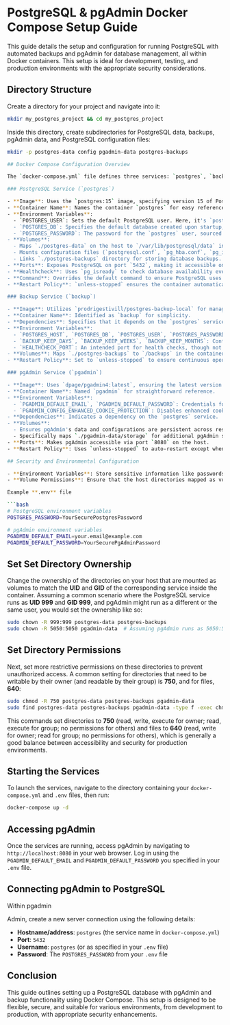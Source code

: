 # PostgreSQL & pgAdmin Docker Compose Setup Guide

This guide details the setup and configuration for running PostgreSQL with automated backups and pgAdmin for database management, all within Docker containers. This setup is ideal for development, testing, and production environments with the appropriate security considerations.

## Directory Structure

Create a directory for your project and navigate into it:

```bash
mkdir my_postgres_project && cd my_postgres_project
```

Inside this directory, create subdirectories for PostgreSQL data, backups, pgAdmin data, and PostgreSQL configuration files:

```bash
mkdir -p postgres-data config pgadmin-data postgres-backups

## Docker Compose Configuration Overview

The `docker-compose.yml` file defines three services: `postgres`, `backup`, and `pgadmin`. Below is a breakdown of the configurations for each service.

### PostgreSQL Service (`postgres`)

- **Image**: Uses the `postgres:15` image, specifying version 15 of PostgreSQL.
- **Container Name**: Names the container `postgres` for easy reference.
- **Environment Variables**:
  - `POSTGRES_USER`: Sets the default PostgreSQL user. Here, it's `postgres`.
  - `POSTGRES_DB`: Specifies the default database created upon startup, named `postgres`.
  - `POSTGRES_PASSWORD`: The password for the `postgres` user, sourced from the `.env` file for security.
- **Volumes**:
  - Maps `./postgres-data` on the host to `/var/lib/postgresql/data` in the container for persistent storage of database files.
  - Mounts configuration files (`postgresql.conf`, `pg_hba.conf`, `pg_ident.conf`) from the host into the container for custom PostgreSQL configurations.
  - Links `./postgres-backups` directory for storing database backups.
- **Ports**: Exposes PostgreSQL on port `5432`, making it accessible on the host at the same port.
- **Healthcheck**: Uses `pg_isready` to check database availability every 10 seconds, timing out after 5 seconds, with 5 retries before marking unhealthy.
- **Command**: Overrides the default command to ensure PostgreSQL uses the provided configuration file.
- **Restart Policy**: `unless-stopped` ensures the container automatically restarts unless it has been explicitly stopped.

### Backup Service (`backup`)

- **Image**: Utilizes `prodrigestivill/postgres-backup-local` for managing PostgreSQL backups.
- **Container Name**: Identified as `backup` for simplicity.
- **Dependencies**: Specifies that it depends on the `postgres` service, ensuring it starts after the database is available.
- **Environment Variables**:
  - `POSTGRES_HOST`, `POSTGRES_DB`, `POSTGRES_USER`, `POSTGRES_PASSWORD`: Database connection details, including the host (`postgres`), database name, user, and password (sourced from `.env`).
  - `BACKUP_KEEP_DAYS`, `BACKUP_KEEP_WEEKS`, `BACKUP_KEEP_MONTHS`: Configures backup retention policies.
  - `HEALTHCHECK_PORT`: An intended port for health checks, though not directly applicable in this service context.
- **Volumes**: Maps `./postgres-backups` to `/backups` in the container for storing backup files.
- **Restart Policy**: Set to `unless-stopped` to ensure continuous operation.

### pgAdmin Service (`pgadmin`)

- **Image**: Uses `dpage/pgadmin4:latest`, ensuring the latest version of pgAdmin 4.
- **Container Name**: Named `pgadmin` for straightforward reference.
- **Environment Variables**:
  - `PGADMIN_DEFAULT_EMAIL`, `PGADMIN_DEFAULT_PASSWORD`: Credentials for logging into pgAdmin, defined in the `.env` file.
  - `PGADMIN_CONFIG_ENHANCED_COOKIE_PROTECTION`: Disables enhanced cookie protection for troubleshooting purposes. **Caution**: Setting this to `'False'` may reduce security; use with care and consider enabling it in production.
- **Dependencies**: Indicates a dependency on the `postgres` service.
- **Volumes**:
  - Ensures pgAdmin's data and configurations are persistent across restarts by mapping `./pgadmin-data` to `/var/lib/pgadmin`.
  - Specifically maps `./pgadmin-data/storage` for additional pgAdmin storage needs.
- **Ports**: Makes pgAdmin accessible via port `8080` on the host.
- **Restart Policy**: Uses `unless-stopped` to auto-restart except when manually stopped.

## Security and Environmental Configuration

- **Environment Variables**: Store sensitive information like passwords in a `.env` file located at the root of your project directory. This file should not be committed to version control.
- **Volume Permissions**: Ensure that the host directories mapped as volumes (`postgres-data`, `postgres-backups`, `pgadmin-data`) have appropriate permissions set to allow read/write operations by the containers.

Example **.env** file

```bash
# PostgreSQL environment variables
POSTGRES_PASSWORD=YourSecurePostgresPassword

# pgAdmin environment variables
PGADMIN_DEFAULT_EMAIL=your.email@example.com
PGADMIN_DEFAULT_PASSWORD=YourSecurePgAdminPassword
```
## Set Set Directory Ownership
Change the ownership of the directories on your host that are mounted as volumes to match the **UID** and **GID** of the corresponding service inside the container. Assuming a common scenario where the PostgreSQL service runs as **UID 999** and **GID 999**, and pgAdmin might run as a different or the same user, you would set the ownership like so:
```bash
sudo chown -R 999:999 postgres-data postgres-backups
sudo chown -R 5050:5050 pgadmin-data  # Assuming pgAdmin runs as 5050:5050, adjust as necessary

```

## Set Directory Permissions
 Next, set more restrictive permissions on these directories to prevent unauthorized access. A common setting for directories that need to be writable by their owner (and readable by their group) is **750**, and for files, **640**:

```bash
sudo chmod -R 750 postgres-data postgres-backups pgadmin-data
sudo find postgres-data postgres-backups pgadmin-data -type f -exec chmod 640 {} \;

```

This commands set directories to **750** (read, write, execute for owner; read, execute for group; no permissions for others) and files to **640** (read, write for owner; read for group; no permissions for others), which is generally a good balance between accessibility and security for production environments.


## Starting the Services

To launch the services, navigate to the directory containing your `docker-compose.yml` and `.env` files, then run:

```bash
docker-compose up -d
```

## Accessing pgAdmin

Once the services are running, access pgAdmin by navigating to `http://localhost:8080` in your web browser. Log in using the `PGADMIN_DEFAULT_EMAIL` and `PGADMIN_DEFAULT_PASSWORD` you specified in your `.env` file.

## Connecting pgAdmin to PostgreSQL

Within pgadmin

Admin, create a new server connection using the following details:

- **Hostname/address**: `postgres` (the service name in `docker-compose.yml`)
- **Port**: `5432`
- **Username**: `postgres` (or as specified in your `.env` file)
- **Password**: The `POSTGRES_PASSWORD` from your `.env` file

## Conclusion

This guide outlines setting up a PostgreSQL database with pgAdmin and backup functionality using Docker Compose. This setup is designed to be flexible, secure, and suitable for various environments, from development to production, with appropriate security enhancements.
